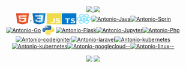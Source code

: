 
<div align="center">
  <a href="https://github.com/arozendojr">
  <img height="180em" 
       src="https://github-readme-stats.vercel.app/api?username=arozendojr&show_icons=true&theme=dracula&include_all_commits=true&count_private=false"/>
  <img height="180em" src="https://github-readme-stats.vercel.app/api/top-langs/?username=arozendojr&langs_count=7&theme=dracula"/>
</div>

 
<div align="center">
<img align="center" alt="Antonio-HTML" height="30" width="40" src="https://raw.githubusercontent.com/devicons/devicon/master/icons/html5/html5-original.svg">
<img align="center" alt="Antonio-CSS" height="30" width="40" src="https://raw.githubusercontent.com/devicons/devicon/master/icons/css3/css3-original.svg"><img align="center" alt="Antonio-Js" height="30" width="40" src="https://raw.githubusercontent.com/devicons/devicon/master/icons/javascript/javascript-plain.svg"><img align="center" alt="Antonio-Ts" height="30" width="40" src="https://raw.githubusercontent.com/devicons/devicon/master/icons/typescript/typescript-plain.svg"><img align="center" alt="Antonio-React" height="30" width="40" src="https://raw.githubusercontent.com/devicons/devicon/master/icons/react/react-original.svg"><img align="center" alt="Antonio-Java" height="30" width="40" src="https://cdn.jsdelivr.net/gh/devicons/devicon/icons/java/java-original-wordmark.svg"><img align="center" alt="Antonio-Sprin" height="30" width="40" src="https://cdn.jsdelivr.net/gh/devicons/devicon/icons/spring/spring-original-wordmark.svg"><img align="center" alt="Antonio-Go" height="30" width="40" src="https://cdn.jsdelivr.net/gh/devicons/devicon/icons/go/go-original.svg"><img align="center" alt="Antonio-Python" height="30" width="40" src="https://raw.githubusercontent.com/devicons/devicon/master/icons/python/python-original.svg"><img align="center" alt="Antonio-Flask" height="30" width="40" src="https://cdn.jsdelivr.net/gh/devicons/devicon/icons/flask/flask-original-wordmark.svg"><img align="center" alt="Antonio-Jupyter" height="30" width="40" src="https://cdn.jsdelivr.net/gh/devicons/devicon/icons/jupyter/jupyter-original-wordmark.svg"><img align="center" alt="Antonio-Php" height="30" width="40" src="https://cdn.jsdelivr.net/gh/devicons/devicon/icons/php/php-original.svg"><img align="center" alt="Antonio-codeigniter" height="30" width="40" src="https://cdn.jsdelivr.net/gh/devicons/devicon/icons/codeigniter/codeigniter-plain-wordmark.svg"><img align="center" alt="Antonio-laravel" height="30" width="40" src="https://cdn.jsdelivr.net/gh/devicons/devicon/icons/laravel/laravel-plain-wordmark.svg"><img align="center" alt="Antonio-kubernetes" height="30" width="40" src="https://cdn.jsdelivr.net/gh/devicons/devicon/icons/docker/docker-original-wordmark.svg"><img align="center" alt="Antonio-kubernetes" height="30" width="40" src="https://cdn.jsdelivr.net/gh/devicons/devicon/icons/kubernetes/kubernetes-plain-wordmark.svg"><img align="center" alt="Antonio-googlecloud--" height="30" width="40" src="https://cdn.jsdelivr.net/gh/devicons/devicon/icons/googlecloud/googlecloud-original-wordmark.svg"><img align="center" alt="Antonio-linux--" height="30" width="40" src="https://cdn.jsdelivr.net/gh/devicons/devicon/icons/linux/linux-original.svg">
 </div>

<div align="center" valign="top"></br>
  <a href="https://www.linkedin.com/in/antonio-rozendo/" target="_blank"><img src="https://img.shields.io/badge/-LinkedIn-%230077B5?style=for-the-badge&logo=linkedin&logoColor=white" target="_blank"></a>
  <a href="mailto:arozendojr@gmail.com"><img src="https://img.shields.io/badge/Gmail-D14836?style=for-the-badge&logo=gmail&logoColor=white" target="_blank"></a>
</div>

